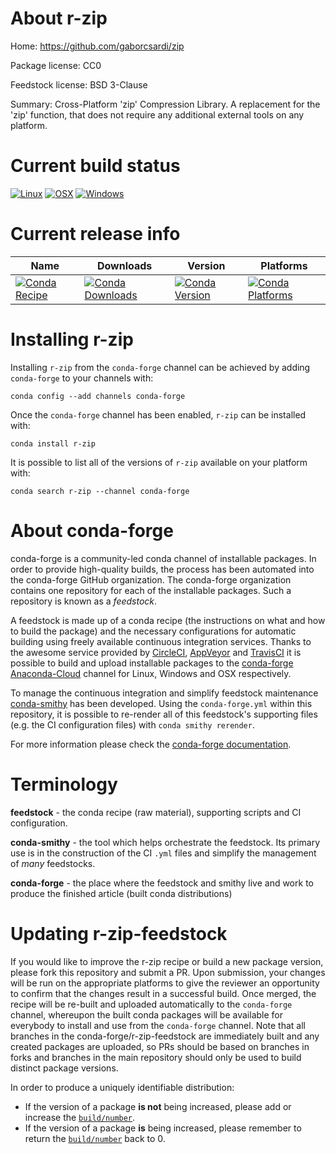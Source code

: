 About r-zip
===========

Home: https://github.com/gaborcsardi/zip

Package license: CC0

Feedstock license: BSD 3-Clause

Summary: Cross-Platform 'zip' Compression Library. A replacement for the 'zip' function, that does not require any additional external tools on any platform.



Current build status
====================

[![Linux](https://img.shields.io/circleci/project/github/conda-forge/r-zip-feedstock/master.svg?label=Linux)](https://circleci.com/gh/conda-forge/r-zip-feedstock)
[![OSX](https://img.shields.io/travis/conda-forge/r-zip-feedstock/master.svg?label=macOS)](https://travis-ci.org/conda-forge/r-zip-feedstock)
[![Windows](https://img.shields.io/appveyor/ci/conda-forge/r-zip-feedstock/master.svg?label=Windows)](https://ci.appveyor.com/project/conda-forge/r-zip-feedstock/branch/master)

Current release info
====================

| Name | Downloads | Version | Platforms |
| --- | --- | --- | --- |
| [![Conda Recipe](https://img.shields.io/badge/recipe-r--zip-green.svg)](https://anaconda.org/conda-forge/r-zip) | [![Conda Downloads](https://img.shields.io/conda/dn/conda-forge/r-zip.svg)](https://anaconda.org/conda-forge/r-zip) | [![Conda Version](https://img.shields.io/conda/vn/conda-forge/r-zip.svg)](https://anaconda.org/conda-forge/r-zip) | [![Conda Platforms](https://img.shields.io/conda/pn/conda-forge/r-zip.svg)](https://anaconda.org/conda-forge/r-zip) |

Installing r-zip
================

Installing `r-zip` from the `conda-forge` channel can be achieved by adding `conda-forge` to your channels with:

```
conda config --add channels conda-forge
```

Once the `conda-forge` channel has been enabled, `r-zip` can be installed with:

```
conda install r-zip
```

It is possible to list all of the versions of `r-zip` available on your platform with:

```
conda search r-zip --channel conda-forge
```


About conda-forge
=================

conda-forge is a community-led conda channel of installable packages.
In order to provide high-quality builds, the process has been automated into the
conda-forge GitHub organization. The conda-forge organization contains one repository
for each of the installable packages. Such a repository is known as a *feedstock*.

A feedstock is made up of a conda recipe (the instructions on what and how to build
the package) and the necessary configurations for automatic building using freely
available continuous integration services. Thanks to the awesome service provided by
[CircleCI](https://circleci.com/), [AppVeyor](https://www.appveyor.com/)
and [TravisCI](https://travis-ci.org/) it is possible to build and upload installable
packages to the [conda-forge](https://anaconda.org/conda-forge)
[Anaconda-Cloud](https://anaconda.org/) channel for Linux, Windows and OSX respectively.

To manage the continuous integration and simplify feedstock maintenance
[conda-smithy](https://github.com/conda-forge/conda-smithy) has been developed.
Using the ``conda-forge.yml`` within this repository, it is possible to re-render all of
this feedstock's supporting files (e.g. the CI configuration files) with ``conda smithy rerender``.

For more information please check the [conda-forge documentation](https://conda-forge.org/docs/).

Terminology
===========

**feedstock** - the conda recipe (raw material), supporting scripts and CI configuration.

**conda-smithy** - the tool which helps orchestrate the feedstock.
                   Its primary use is in the construction of the CI ``.yml`` files
                   and simplify the management of *many* feedstocks.

**conda-forge** - the place where the feedstock and smithy live and work to
                  produce the finished article (built conda distributions)


Updating r-zip-feedstock
========================

If you would like to improve the r-zip recipe or build a new
package version, please fork this repository and submit a PR. Upon submission,
your changes will be run on the appropriate platforms to give the reviewer an
opportunity to confirm that the changes result in a successful build. Once
merged, the recipe will be re-built and uploaded automatically to the
`conda-forge` channel, whereupon the built conda packages will be available for
everybody to install and use from the `conda-forge` channel.
Note that all branches in the conda-forge/r-zip-feedstock are
immediately built and any created packages are uploaded, so PRs should be based
on branches in forks and branches in the main repository should only be used to
build distinct package versions.

In order to produce a uniquely identifiable distribution:
 * If the version of a package **is not** being increased, please add or increase
   the [``build/number``](https://conda.io/docs/user-guide/tasks/build-packages/define-metadata.html#build-number-and-string).
 * If the version of a package **is** being increased, please remember to return
   the [``build/number``](https://conda.io/docs/user-guide/tasks/build-packages/define-metadata.html#build-number-and-string)
   back to 0.
